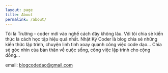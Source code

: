 ```yaml
---
layout: page
title: About
permalink: /about/
---
```


Tôi là Trường - coder mới vào nghề cách đây không lâu. Với tôi chia sẻ kiến thức là cách học tập hiệu quả nhất. Nhật Ký Coder là blog chia sẻ những kiến thức lập trình, chuyện linh tinh xoay quanh công việc code dạo... Chia sẻ góc nhìn của bản thân về cuộc sống, công việc lập trình cho cộng đồng...

email: blogcodedao@gmail.com
